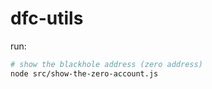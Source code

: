 # dfc-utils

run:

```sh
# show the blackhole address (zero address)
node src/show-the-zero-account.js
```
